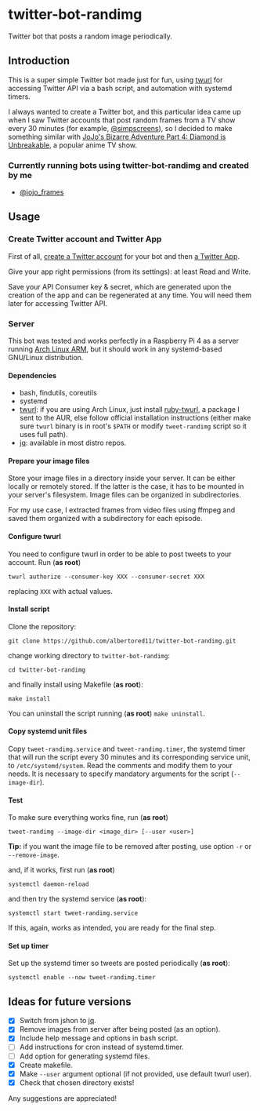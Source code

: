 # twitter-bot-randimg

Twitter bot that posts a random image periodically.

## Introduction

This is a super simple Twitter bot made just for fun, using [twurl](https://github.com/twitter/twurl) for accessing Twitter API via a bash script, and automation with systemd timers.

I always wanted to create a Twitter bot, and this particular idea came up when I saw Twitter accounts that post random frames from a TV show every 30 minutes (for example, [@simpscreens](https://twitter.com/simpscreens)), so I decided to make something similar with [JoJo's Bizarre Adventure Part 4: Diamond is Unbreakable](https://myanimelist.net/anime/31933/JoJo_no_Kimyou_na_Bouken_Part_4__Diamond_wa_Kudakenai), a popular anime TV show.

### Currently running bots using twitter-bot-randimg and created by me

- [@jojo_frames](https://twitter.com/jojo_frames)

## Usage

### Create Twitter account and Twitter App

First of all, [create a Twitter account](https://twitter.com/i/flow/signup) for your bot and then [a Twitter App](https://developer.twitter.com/en/portal/apps/new).

Give your app right permissions (from its settings): at least Read and Write.

Save your API Consumer key & secret, which are generated upon the creation of the app and can be regenerated at any time. You will need them later for accessing Twitter API.

### Server

This bot was tested and works perfectly in a Raspberry Pi 4 as a server running [Arch Linux ARM](https://archlinuxarm.org/), but it should work in any systemd-based GNU/Linux distribution.

#### Dependencies

- bash, findutils, coreutils
- systemd
- [twurl](https://github.com/twitter/twurl): if you are using Arch Linux, just install [ruby-twurl](https://aur.archlinux.org/packages/ruby-twurl/), a package I sent to the AUR, else follow official installation instructions (either make sure ```twurl``` binary is in root's ```$PATH``` or modify ```tweet-randimg``` script so it uses full path).
- [jq](https://stedolan.github.io/jq/): available in most distro repos.

#### Prepare your image files

Store your image files in a directory inside your server. It can be either locally or remotely stored. If the latter is the case, it has to be mounted in your server's filesystem. Image files can be organized in subdirectories.

For my use case, I extracted frames from video files using ffmpeg and saved them organized with a subdirectory for each episode.

#### Configure twurl

You need to configure twurl in order to be able to post tweets to your account. Run (**as root**)

```
twurl authorize --consumer-key XXX --consumer-secret XXX
```

replacing ```XXX``` with actual values.

#### Install script

Clone the repository:

```
git clone https://github.com/albertored11/twitter-bot-randimg.git
```

change working directory to ```twitter-bot-randimg```:

```
cd twitter-bot-randimg
```

and finally install using Makefile (**as root**):

```
make install
```

You can uninstall the script running (**as root**) ```make uninstall```.

#### Copy systemd unit files

Copy ```tweet-randimg.service``` and ```tweet-randimg.timer```, the systemd timer that will run the script every 30 minutes and its corresponding service unit, to ```/etc/systemd/system```. Read the comments and modify them to your needs. It is necessary to specify mandatory arguments for the script (```--image-dir```).

#### Test

To make sure everything works fine, run (**as root**)

```
tweet-randimg --image-dir <image_dir> [--user <user>]
```

**Tip:** if you want the image file to be removed after posting, use option ```-r``` or ```--remove-image```.

and, if it works, first run (**as root**)

```
systemctl daemon-reload
```

and then try the systemd service (**as root**):

```
systemctl start tweet-randimg.service
```

If this, again, works as intended, you are ready for the final step.

#### Set up timer

Set up the systemd timer so tweets are posted periodically (**as root**):

```
systemctl enable --now tweet-randimg.timer
```

## Ideas for future versions

- [x] Switch from jshon to [jq](https://stedolan.github.io/jq/).
- [x] Remove images from server after being posted (as an option).
- [x] Include help message and options in bash script.
- [ ] Add instructions for cron instead of systemd.timer.
- [ ] Add option for generating systemd files.
- [x] Create makefile.
- [x] Make ```--user``` argument optional (if not provided, use default twurl user).
- [x] Check that chosen directory exists!

Any suggestions are appreciated!
